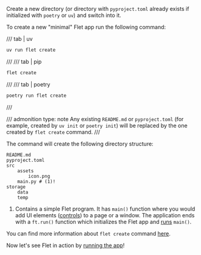 Create a new directory (or directory with `pyproject.toml` already exists if initialized with `poetry` or `uv`) and switch into it.

To create a new "minimal" Flet app run the following command:

/// tab | uv
```bash
uv run flet create
```
///
/// tab | pip
```bash
flet create
```
///
/// tab | poetry
```bash
poetry run flet create
```
///

/// admonition 
    type: note
Any existing `README.md` or `pyproject.toml` (for example, created by `uv init` or `poetry init`) 
will be replaced by the one created by `flet create` command.
///

The command will create the following directory structure:

```tree
README.md
pyproject.toml
src
    assets
        icon.png
    main.py # (1)!
storage
    data
    temp
```

1. Contains a simple Flet program. 
    It has `main()` function where you would add UI elements ([controls](flet-controls.md)) to a page or a window. 
    The application ends with a `ft.run()` function which initializes the Flet app and [runs](running-app.md) `main()`.

You can find more information about `flet create` command [here](TBA).

Now let's see Flet in action by [running the app](running-app.md)!
